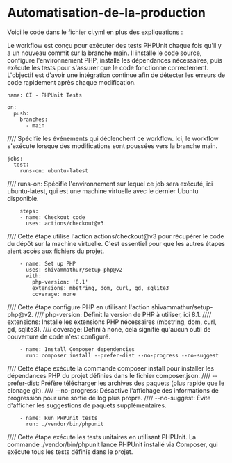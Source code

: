 # Automatisation-de-la-production

Voici le code dans le fichier ci.yml en plus des expliquations :

Le workflow est conçu pour exécuter des tests PHPUnit chaque fois qu'il y a un nouveau commit sur la branche main.
Il installe le code source, configure l'environnement PHP, installe les dépendances nécessaires, puis exécute les tests pour s'assurer que le code fonctionne correctement.
L'objectif est d'avoir une intégration continue afin de détecter les erreurs de code rapidement après chaque modification.
```
name: CI - PHPUnit Tests

on:
  push:
    branches:
      - main
```
//// Spécifie les événements qui déclenchent ce workflow. Ici, le workflow s'exécute lorsque des modifications sont poussées vers la branche main.

```
jobs:
  test:
    runs-on: ubuntu-latest
```
//// runs-on: Spécifie l'environnement sur lequel ce job sera exécuté, ici ubuntu-latest, qui est une machine virtuelle avec le dernier Ubuntu disponible.
    
```
    steps:
    - name: Checkout code
      uses: actions/checkout@v3
```
//// Cette étape utilise l'action actions/checkout@v3 pour récupérer le code du dépôt sur la machine virtuelle. C'est essentiel pour que les autres étapes aient accès aux fichiers du projet.

```
    - name: Set up PHP
      uses: shivammathur/setup-php@v2
      with:
        php-version: '8.1' 
        extensions: mbstring, dom, curl, gd, sqlite3
        coverage: none
```
//// Cette étape configure PHP en utilisant l'action shivammathur/setup-php@v2.
//// php-version: Définit la version de PHP à utiliser, ici 8.1.
//// extensions: Installe les extensions PHP nécessaires (mbstring, dom, curl, gd, sqlite3).
//// coverage: Défini à none, cela signifie qu'aucun outil de couverture de code n'est configuré.
```
    - name: Install Composer dependencies
      run: composer install --prefer-dist --no-progress --no-suggest
```
//// Cette étape exécute la commande composer install pour installer les dépendances PHP du projet définies dans le fichier composer.json.
//// --prefer-dist: Préfère télécharger les archives des paquets (plus rapide que le clonage git).
//// --no-progress: Désactive l'affichage des informations de progression pour une sortie de log plus propre.
//// --no-suggest: Évite d'afficher les suggestions de paquets supplémentaires.

```
    - name: Run PHPUnit tests
      run: ./vendor/bin/phpunit
```
//// Cette étape exécute les tests unitaires en utilisant PHPUnit. La commande ./vendor/bin/phpunit lance PHPUnit installé via Composer, qui exécute tous les tests définis dans le projet.
